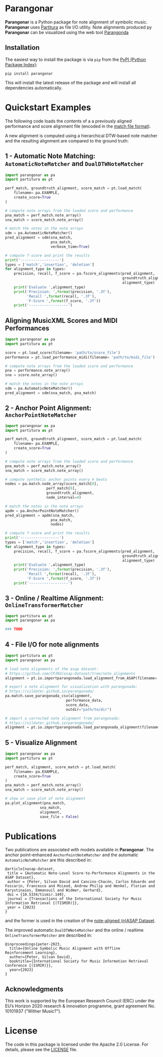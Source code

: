 Parangonar
==========

**Parangonar** is a Python package for note alignment of symbolic music. 
**Parangonar** uses [Partitura](https://github.com/CPJKU/partitura) as file I/O utility.
Note alignments produced py **Parangonar** can be visualized using the 
web tool [Parangonda](https://sildater.github.io/parangonada/)


Installation
-------

The easiest way to install the package is via `pip` from the [PyPI (Python
Package Index)](https://pypi.python.org/pypi>):
```shell
pip install parangonar
```
This will install the latest release of the package and will install all dependencies automatically.


Quickstart Examples
==========

The following code loads the contents of a a previously aligned performance
and score alignment file (encoded in the [match file format](https://arxiv.org/abs/2206.01104)). 

A new alignment is computed using a hierarchical DTW-based note matcher and the resulting
alignment are compared to the ground truth:

1 - Automatic Note Matching: `AutomaticNoteMatcher` and `DualDTWNoteMatcher`
-----

```python
import parangonar as pa
import partitura as pt

perf_match, groundtruth_alignment, score_match = pt.load_match(
    filename= pa.EXAMPLE,
    create_score=True
)

# compute note arrays from the loaded score and performance
pna_match = perf_match.note_array()
sna_match = score_match.note_array()

# match the notes in the note arrays
sdm = pa.AutomaticNoteMatcher()
pred_alignment = sdm(sna_match, 
                     pna_match,
                     verbose_time=True)

# compute f-score and print the results
print('------------------')
types = ['match','insertion', 'deletion']
for alignment_type in types:
    precision, recall, f_score = pa.fscore_alignments(pred_alignment, 
                                                      groundtruth_alignment, 
                                                      alignment_type)
    print('Evaluate ',alignment_type)
    print('Precision: ',format(precision, '.3f'),
          'Recall ',format(recall, '.3f'),
          'F-Score ',format(f_score, '.3f'))
    print('------------------')
```

Aligning MusicXML Scores and MIDI Performances
-----

```python
import parangonar as pa
import partitura as pt

score = pt.load_score(filename= 'path/to/score_file')
performance = pt.load_performance_midi(filename= 'path/to/midi_file')

# compute note arrays from the loaded score and performance
pna = performance.note_array()
sna = score.note_array()

# match the notes in the note arrays
sdm = pa.AutomaticNoteMatcher()
pred_alignment = sdm(sna_match, pna_match)
```

2 - Anchor Point Alignment: `AnchorPointNoteMatcher` 
----

```python
import parangonar as pa
import partitura as pt

perf_match, groundtruth_alignment, score_match = pt.load_match(
    filename= pa.EXAMPLE,
    create_score=True
)

# compute note arrays from the loaded score and performance
pna_match = perf_match.note_array()
sna_match = score_match.note_array()

# compute synthetic anchor points every 4 beats
nodes = pa.match.node_array(score_match[0], 
                   perf_match[0], 
                   groundtruth_alignment,
                   node_interval=4)

# match the notes in the note arrays
apdm = pa.AnchorPointNoteMatcher()
pred_alignment = apdm(sna_match, 
                     pna_match,
                     nodes)

# compute f-score and print the results
print('------------------')
types = ['match','insertion', 'deletion']
for alignment_type in types:
    precision, recall, f_score = pa.fscore_alignments(pred_alignment, 
                                                      groundtruth_alignment, 
                                                      alignment_type)
    print('Evaluate ',alignment_type)
    print('Precision: ',format(precision, '.3f'),
          'Recall ',format(recall, '.3f'),
          'F-Score ',format(f_score, '.3f'))
    print('------------------')
```


3 - Online / Realtime Alignment: `OnlineTransformerMatcher` 
----

```python
import partitura as pt
import parangonar as pa

### TODO
```





4 - File I/O for note alignments
----

```python
import partitura as pt
import parangonar as pa

# load note alignments of the asap dataset: 
# https://github.com/CPJKU/asap-dataset/tree/note_alignments
alignment = pt.io.importparangonada.load_alignment_from_ASAP(filename= 'path/to/note_alignment.tsv')

# export a note alignment for visualization with parangonada:
# https://sildater.github.io/parangonada/
pa.match.save_parangonada_csv(alignment, 
                            performance_data,
                            score_data,
                            outdir="path/to/dir")

# import a corrected note alignment from parangonada:
# https://sildater.github.io/parangonada/
alignment = pt.io.importparangonada.load_parangonada_alignment(filename= 'path/to/note_alignment.csv')
```

5 - Visualize Alignment
----


```python
import parangonar as pa
import partitura as pt

perf_match, alignment, score_match = pt.load_match(
    filename= pa.EXAMPLE,
    create_score=True
)
pna_match = perf_match.note_array()
sna_match = score_match.note_array()

# show or save plot of note alignment
pa.plot_alignment(pna_match,
                sna_match,
                alignment,
                save_file = False)
```


Publications
=====

Two publications are associated with models available in **Parangonar**.
The anchor point-enhanced `AnchorPointNoteMatcher` and the automatic `AutomaticNoteMatcher` are this described in:

```
@article{nasap-dataset,
 title = {Automatic Note-Level Score-to-Performance Alignments in the ASAP Dataset},
 author = {Peter, Silvan David and Cancino-Chacón, Carlos Eduardo and Foscarin, Francesco and McLeod, Andrew Philip and Henkel, Florian and Karystinaios, Emmanouil and Widmer, Gerhard},
 doi = {10.5334/tismir.149},
 journal = {Transactions of the International Society for Music Information Retrieval {(TISMIR)}},
 year = {2023}
}
```

and the former is used in the creation of the [note-aligned (n)ASAP Dataset](https://github.com/CPJKU/asap-dataset).


The improved automatic `DualDTWNoteMatcher` and the online / realtime `OnlineTransformerMatcher` are described in:


```
@inproceedings{peter-2023,
  title={Online Symbolic Music Alignment with Offline
Reinforcement Learning},
  author={Peter, Silvan David},
  booktitle={International Society for Music Information Retrieval Conference {(ISMIR)}},
  year={2023}
}
```

## Acknowledgments

This work is supported by the European Research Council (ERC) under the EU’s Horizon 2020 research & innovation programme, grant agreement No. 10101937 (”Wither Music?”).

License
=======

The code in this package is licensed under the Apache 2.0 License. For details,
please see the [LICENSE](LICENSE) file.
